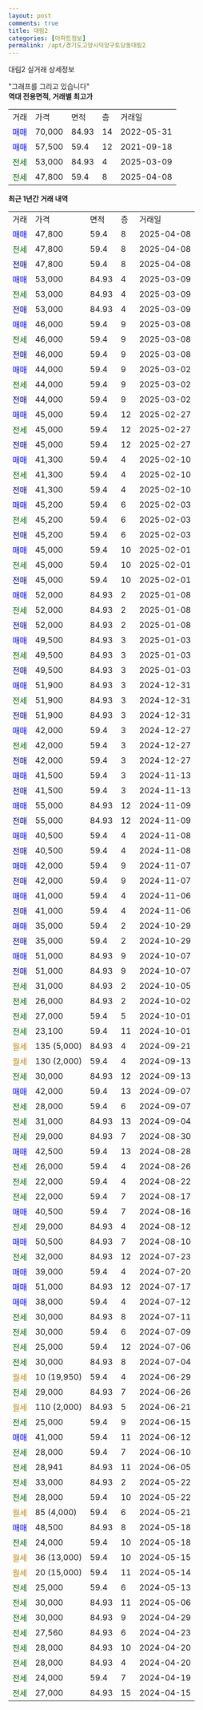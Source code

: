 ```yaml
---
layout: post
comments: true
title: 대림2
categories: [아파트정보]
permalink: /apt/경기도고양시덕양구토당동대림2
---
```


대림2 실거래 상세정보

<script type="text/javascript">
  google.charts.load('current', {'packages':['line', 'corechart']});
  google.charts.setOnLoadCallback(drawChart);

  function drawChart() {
    var data = new google.visualization.DataTable();
    data.addColumn('date', '거래일');
    data.addColumn('number', "매매");
    data.addColumn('number', "전세");
    data.addColumn('number', "전매");

    data.addRows([[new Date(Date.parse("2025-04-08")), 47800, null, null], [new Date(Date.parse("2025-04-08")), null, 47800, null], [new Date(Date.parse("2025-04-08")), null, null, 47800], [new Date(Date.parse("2025-03-09")), 53000, null, null], [new Date(Date.parse("2025-03-09")), null, 53000, null], [new Date(Date.parse("2025-03-09")), null, null, 53000], [new Date(Date.parse("2025-03-08")), 46000, null, null], [new Date(Date.parse("2025-03-08")), null, 46000, null], [new Date(Date.parse("2025-03-08")), null, null, 46000], [new Date(Date.parse("2025-03-02")), 44000, null, null], [new Date(Date.parse("2025-03-02")), null, 44000, null], [new Date(Date.parse("2025-03-02")), null, null, 44000], [new Date(Date.parse("2025-02-27")), 45000, null, null], [new Date(Date.parse("2025-02-27")), null, 45000, null], [new Date(Date.parse("2025-02-27")), null, null, 45000], [new Date(Date.parse("2025-02-10")), 41300, null, null], [new Date(Date.parse("2025-02-10")), null, 41300, null], [new Date(Date.parse("2025-02-10")), null, null, 41300], [new Date(Date.parse("2025-02-03")), 45200, null, null], [new Date(Date.parse("2025-02-03")), null, 45200, null], [new Date(Date.parse("2025-02-03")), null, null, 45200], [new Date(Date.parse("2025-02-01")), 45000, null, null], [new Date(Date.parse("2025-02-01")), null, 45000, null], [new Date(Date.parse("2025-02-01")), null, null, 45000], [new Date(Date.parse("2025-01-08")), 52000, null, null], [new Date(Date.parse("2025-01-08")), null, 52000, null], [new Date(Date.parse("2025-01-08")), null, null, 52000], [new Date(Date.parse("2025-01-03")), 49500, null, null], [new Date(Date.parse("2025-01-03")), null, 49500, null], [new Date(Date.parse("2025-01-03")), null, null, 49500], [new Date(Date.parse("2024-12-31")), 51900, null, null], [new Date(Date.parse("2024-12-31")), null, 51900, null], [new Date(Date.parse("2024-12-31")), null, null, 51900], [new Date(Date.parse("2024-12-27")), 42000, null, null], [new Date(Date.parse("2024-12-27")), null, 42000, null], [new Date(Date.parse("2024-12-27")), null, null, 42000], [new Date(Date.parse("2024-11-13")), 41500, null, null], [new Date(Date.parse("2024-11-13")), null, null, 41500], [new Date(Date.parse("2024-11-09")), 55000, null, null], [new Date(Date.parse("2024-11-09")), null, null, 55000], [new Date(Date.parse("2024-11-08")), 40500, null, null], [new Date(Date.parse("2024-11-08")), null, null, 40500], [new Date(Date.parse("2024-11-07")), 42000, null, null], [new Date(Date.parse("2024-11-07")), null, null, 42000], [new Date(Date.parse("2024-11-06")), 41000, null, null], [new Date(Date.parse("2024-11-06")), null, null, 41000], [new Date(Date.parse("2024-10-29")), 35000, null, null], [new Date(Date.parse("2024-10-29")), null, null, 35000], [new Date(Date.parse("2024-10-07")), 51000, null, null], [new Date(Date.parse("2024-10-07")), null, null, 51000], [new Date(Date.parse("2024-10-05")), null, 31000, null], [new Date(Date.parse("2024-10-02")), null, 26000, null], [new Date(Date.parse("2024-10-01")), null, 27000, null], [new Date(Date.parse("2024-10-01")), null, 23100, null], [new Date(Date.parse("2024-09-21")), null, null, null], [new Date(Date.parse("2024-09-13")), null, null, null], [new Date(Date.parse("2024-09-13")), null, 30000, null], [new Date(Date.parse("2024-09-07")), 42000, null, null], [new Date(Date.parse("2024-09-07")), null, 28000, null], [new Date(Date.parse("2024-09-04")), null, 31000, null], [new Date(Date.parse("2024-08-30")), null, 29000, null], [new Date(Date.parse("2024-08-28")), 42500, null, null], [new Date(Date.parse("2024-08-26")), null, 26000, null], [new Date(Date.parse("2024-08-22")), null, 22000, null], [new Date(Date.parse("2024-08-17")), null, 22000, null], [new Date(Date.parse("2024-08-16")), 40500, null, null], [new Date(Date.parse("2024-08-12")), null, 29000, null], [new Date(Date.parse("2024-08-10")), 50500, null, null], [new Date(Date.parse("2024-07-23")), null, 32000, null], [new Date(Date.parse("2024-07-20")), 39000, null, null], [new Date(Date.parse("2024-07-17")), 51000, null, null], [new Date(Date.parse("2024-07-12")), 38000, null, null], [new Date(Date.parse("2024-07-11")), null, 30000, null], [new Date(Date.parse("2024-07-09")), null, 30000, null], [new Date(Date.parse("2024-07-06")), null, 25000, null], [new Date(Date.parse("2024-07-04")), null, 30000, null], [new Date(Date.parse("2024-06-29")), null, null, null], [new Date(Date.parse("2024-06-26")), null, 29000, null], [new Date(Date.parse("2024-06-21")), null, null, null], [new Date(Date.parse("2024-06-15")), null, 25000, null], [new Date(Date.parse("2024-06-12")), 41000, null, null], [new Date(Date.parse("2024-06-10")), null, 28000, null], [new Date(Date.parse("2024-06-05")), null, 28941, null], [new Date(Date.parse("2024-05-22")), null, 33000, null], [new Date(Date.parse("2024-05-22")), null, 28000, null], [new Date(Date.parse("2024-05-21")), null, null, null], [new Date(Date.parse("2024-05-18")), 48500, null, null], [new Date(Date.parse("2024-05-18")), null, 24000, null], [new Date(Date.parse("2024-05-15")), null, null, null], [new Date(Date.parse("2024-05-14")), null, null, null], [new Date(Date.parse("2024-05-13")), null, 25000, null], [new Date(Date.parse("2024-05-06")), null, 30000, null], [new Date(Date.parse("2024-04-29")), null, 30000, null], [new Date(Date.parse("2024-04-23")), null, 27560, null], [new Date(Date.parse("2024-04-20")), null, 28000, null], [new Date(Date.parse("2024-04-20")), null, 28000, null], [new Date(Date.parse("2024-04-19")), null, 24000, null], [new Date(Date.parse("2024-04-15")), null, 27000, null]]);

    var options = {
      hAxis: {
        format: 'yyyy/MM/dd'
      },    
      lineWidth: 0,
      pointsVisible: true,    
      title: '최근 1년간 유형별 실거래가 분포',
      legend: { position: 'bottom' }
    };

    var formatter = new google.visualization.NumberFormat({pattern:'###,###'} );
    formatter.format(data, 1);
    formatter.format(data, 2);
    
    setTimeout(function() {
        var chart = new google.visualization.LineChart(document.getElementById('columnchart_material'));
        chart.draw(data, (options));
        document.getElementById('loading').style.display = 'none';
    }, 200);
  }
</script>


<div id="loading" style="z-index:20; display: block; margin-left: 0px">"그래프를 그리고 있습니다"</div>
<div id="columnchart_material" style="width: 95%; margin-left: 0px; display: block"></div>
<!-- contents start -->
<b>역대 전용면적, 거래별 최고가</b>
<table class="sortable">
    <tr>
      <td>거래</td>
      <td>가격</td>
      <td>면적</td>
      <td>층</td>
      <td>거래일</td>
    </tr>
        <tr>
          <td><a style="color: blue">매매</a></td>
          <td>70,000</td>
          <td>84.93</td>
          <td>14</td>
          <td>2022-05-31</td>
        </tr>            <tr>
          <td><a style="color: blue">매매</a></td>
          <td>57,500</td>
          <td>59.4</td>
          <td>12</td>
          <td>2021-09-18</td>
        </tr>        
        <tr>
              <td><a style="color: darkgreen">전세</a></td>
              <td>53,000</td>
              <td>84.93</td>
              <td>4</td>
              <td>2025-03-09</td>
            </tr>            <tr>
              <td><a style="color: darkgreen">전세</a></td>
              <td>47,800</td>
              <td>59.4</td>
              <td>8</td>
              <td>2025-04-08</td>
            </tr>        
    
</table>

<b>최근 1년간 거래 내역</b>

<table class="sortable">
    <tr>
      <td>거래</td>
      <td>가격</td>
      <td>면적</td>
      <td>층</td>
      <td>거래일</td>
    </tr>
    <tr>
      <td><a style="color: blue">매매</a></td>
      <td>47,800</td>
      <td>59.4</td>
      <td>8</td>
      <td>2025-04-08</td>
    </tr>          <tr>
      <td><a style="color: darkgreen">전세</a></td>
      <td>47,800</td>
      <td>59.4</td>
      <td>8</td>
      <td>2025-04-08</td>
    </tr>          <tr>
      <td><a style="color: darkblue">전매</a></td>
      <td>47,800</td>
      <td>59.4</td>
      <td>8</td>
      <td>2025-04-08</td>
    </tr>          <tr>
      <td><a style="color: blue">매매</a></td>
      <td>53,000</td>
      <td>84.93</td>
      <td>4</td>
      <td>2025-03-09</td>
    </tr>          <tr>
      <td><a style="color: darkgreen">전세</a></td>
      <td>53,000</td>
      <td>84.93</td>
      <td>4</td>
      <td>2025-03-09</td>
    </tr>          <tr>
      <td><a style="color: darkblue">전매</a></td>
      <td>53,000</td>
      <td>84.93</td>
      <td>4</td>
      <td>2025-03-09</td>
    </tr>          <tr>
      <td><a style="color: blue">매매</a></td>
      <td>46,000</td>
      <td>59.4</td>
      <td>9</td>
      <td>2025-03-08</td>
    </tr>          <tr>
      <td><a style="color: darkgreen">전세</a></td>
      <td>46,000</td>
      <td>59.4</td>
      <td>9</td>
      <td>2025-03-08</td>
    </tr>          <tr>
      <td><a style="color: darkblue">전매</a></td>
      <td>46,000</td>
      <td>59.4</td>
      <td>9</td>
      <td>2025-03-08</td>
    </tr>          <tr>
      <td><a style="color: blue">매매</a></td>
      <td>44,000</td>
      <td>59.4</td>
      <td>9</td>
      <td>2025-03-02</td>
    </tr>          <tr>
      <td><a style="color: darkgreen">전세</a></td>
      <td>44,000</td>
      <td>59.4</td>
      <td>9</td>
      <td>2025-03-02</td>
    </tr>          <tr>
      <td><a style="color: darkblue">전매</a></td>
      <td>44,000</td>
      <td>59.4</td>
      <td>9</td>
      <td>2025-03-02</td>
    </tr>          <tr>
      <td><a style="color: blue">매매</a></td>
      <td>45,000</td>
      <td>59.4</td>
      <td>12</td>
      <td>2025-02-27</td>
    </tr>          <tr>
      <td><a style="color: darkgreen">전세</a></td>
      <td>45,000</td>
      <td>59.4</td>
      <td>12</td>
      <td>2025-02-27</td>
    </tr>          <tr>
      <td><a style="color: darkblue">전매</a></td>
      <td>45,000</td>
      <td>59.4</td>
      <td>12</td>
      <td>2025-02-27</td>
    </tr>          <tr>
      <td><a style="color: blue">매매</a></td>
      <td>41,300</td>
      <td>59.4</td>
      <td>4</td>
      <td>2025-02-10</td>
    </tr>          <tr>
      <td><a style="color: darkgreen">전세</a></td>
      <td>41,300</td>
      <td>59.4</td>
      <td>4</td>
      <td>2025-02-10</td>
    </tr>          <tr>
      <td><a style="color: darkblue">전매</a></td>
      <td>41,300</td>
      <td>59.4</td>
      <td>4</td>
      <td>2025-02-10</td>
    </tr>          <tr>
      <td><a style="color: blue">매매</a></td>
      <td>45,200</td>
      <td>59.4</td>
      <td>6</td>
      <td>2025-02-03</td>
    </tr>          <tr>
      <td><a style="color: darkgreen">전세</a></td>
      <td>45,200</td>
      <td>59.4</td>
      <td>6</td>
      <td>2025-02-03</td>
    </tr>          <tr>
      <td><a style="color: darkblue">전매</a></td>
      <td>45,200</td>
      <td>59.4</td>
      <td>6</td>
      <td>2025-02-03</td>
    </tr>          <tr>
      <td><a style="color: blue">매매</a></td>
      <td>45,000</td>
      <td>59.4</td>
      <td>10</td>
      <td>2025-02-01</td>
    </tr>          <tr>
      <td><a style="color: darkgreen">전세</a></td>
      <td>45,000</td>
      <td>59.4</td>
      <td>10</td>
      <td>2025-02-01</td>
    </tr>          <tr>
      <td><a style="color: darkblue">전매</a></td>
      <td>45,000</td>
      <td>59.4</td>
      <td>10</td>
      <td>2025-02-01</td>
    </tr>          <tr>
      <td><a style="color: blue">매매</a></td>
      <td>52,000</td>
      <td>84.93</td>
      <td>2</td>
      <td>2025-01-08</td>
    </tr>          <tr>
      <td><a style="color: darkgreen">전세</a></td>
      <td>52,000</td>
      <td>84.93</td>
      <td>2</td>
      <td>2025-01-08</td>
    </tr>          <tr>
      <td><a style="color: darkblue">전매</a></td>
      <td>52,000</td>
      <td>84.93</td>
      <td>2</td>
      <td>2025-01-08</td>
    </tr>          <tr>
      <td><a style="color: blue">매매</a></td>
      <td>49,500</td>
      <td>84.93</td>
      <td>3</td>
      <td>2025-01-03</td>
    </tr>          <tr>
      <td><a style="color: darkgreen">전세</a></td>
      <td>49,500</td>
      <td>84.93</td>
      <td>3</td>
      <td>2025-01-03</td>
    </tr>          <tr>
      <td><a style="color: darkblue">전매</a></td>
      <td>49,500</td>
      <td>84.93</td>
      <td>3</td>
      <td>2025-01-03</td>
    </tr>          <tr>
      <td><a style="color: blue">매매</a></td>
      <td>51,900</td>
      <td>84.93</td>
      <td>3</td>
      <td>2024-12-31</td>
    </tr>          <tr>
      <td><a style="color: darkgreen">전세</a></td>
      <td>51,900</td>
      <td>84.93</td>
      <td>3</td>
      <td>2024-12-31</td>
    </tr>          <tr>
      <td><a style="color: darkblue">전매</a></td>
      <td>51,900</td>
      <td>84.93</td>
      <td>3</td>
      <td>2024-12-31</td>
    </tr>          <tr>
      <td><a style="color: blue">매매</a></td>
      <td>42,000</td>
      <td>59.4</td>
      <td>3</td>
      <td>2024-12-27</td>
    </tr>          <tr>
      <td><a style="color: darkgreen">전세</a></td>
      <td>42,000</td>
      <td>59.4</td>
      <td>3</td>
      <td>2024-12-27</td>
    </tr>          <tr>
      <td><a style="color: darkblue">전매</a></td>
      <td>42,000</td>
      <td>59.4</td>
      <td>3</td>
      <td>2024-12-27</td>
    </tr>          <tr>
      <td><a style="color: blue">매매</a></td>
      <td>41,500</td>
      <td>59.4</td>
      <td>3</td>
      <td>2024-11-13</td>
    </tr>          <tr>
      <td><a style="color: darkblue">전매</a></td>
      <td>41,500</td>
      <td>59.4</td>
      <td>3</td>
      <td>2024-11-13</td>
    </tr>          <tr>
      <td><a style="color: blue">매매</a></td>
      <td>55,000</td>
      <td>84.93</td>
      <td>12</td>
      <td>2024-11-09</td>
    </tr>          <tr>
      <td><a style="color: darkblue">전매</a></td>
      <td>55,000</td>
      <td>84.93</td>
      <td>12</td>
      <td>2024-11-09</td>
    </tr>          <tr>
      <td><a style="color: blue">매매</a></td>
      <td>40,500</td>
      <td>59.4</td>
      <td>4</td>
      <td>2024-11-08</td>
    </tr>          <tr>
      <td><a style="color: darkblue">전매</a></td>
      <td>40,500</td>
      <td>59.4</td>
      <td>4</td>
      <td>2024-11-08</td>
    </tr>          <tr>
      <td><a style="color: blue">매매</a></td>
      <td>42,000</td>
      <td>59.4</td>
      <td>9</td>
      <td>2024-11-07</td>
    </tr>          <tr>
      <td><a style="color: darkblue">전매</a></td>
      <td>42,000</td>
      <td>59.4</td>
      <td>9</td>
      <td>2024-11-07</td>
    </tr>          <tr>
      <td><a style="color: blue">매매</a></td>
      <td>41,000</td>
      <td>59.4</td>
      <td>4</td>
      <td>2024-11-06</td>
    </tr>          <tr>
      <td><a style="color: darkblue">전매</a></td>
      <td>41,000</td>
      <td>59.4</td>
      <td>4</td>
      <td>2024-11-06</td>
    </tr>          <tr>
      <td><a style="color: blue">매매</a></td>
      <td>35,000</td>
      <td>59.4</td>
      <td>2</td>
      <td>2024-10-29</td>
    </tr>          <tr>
      <td><a style="color: darkblue">전매</a></td>
      <td>35,000</td>
      <td>59.4</td>
      <td>2</td>
      <td>2024-10-29</td>
    </tr>          <tr>
      <td><a style="color: blue">매매</a></td>
      <td>51,000</td>
      <td>84.93</td>
      <td>9</td>
      <td>2024-10-07</td>
    </tr>          <tr>
      <td><a style="color: darkblue">전매</a></td>
      <td>51,000</td>
      <td>84.93</td>
      <td>9</td>
      <td>2024-10-07</td>
    </tr>          <tr>
      <td><a style="color: darkgreen">전세</a></td>
      <td>31,000</td>
      <td>84.93</td>
      <td>2</td>
      <td>2024-10-05</td>
    </tr>          <tr>
      <td><a style="color: darkgreen">전세</a></td>
      <td>26,000</td>
      <td>84.93</td>
      <td>2</td>
      <td>2024-10-02</td>
    </tr>          <tr>
      <td><a style="color: darkgreen">전세</a></td>
      <td>27,000</td>
      <td>59.4</td>
      <td>5</td>
      <td>2024-10-01</td>
    </tr>          <tr>
      <td><a style="color: darkgreen">전세</a></td>
      <td>23,100</td>
      <td>59.4</td>
      <td>11</td>
      <td>2024-10-01</td>
    </tr>          <tr>
      <td><a style="color: darkgoldenrod">월세</a></td>
      <td>135 (5,000)</td>
      <td>84.93</td>
      <td>4</td>
      <td>2024-09-21</td>
    </tr>          <tr>
      <td><a style="color: darkgoldenrod">월세</a></td>
      <td>130 (2,000)</td>
      <td>59.4</td>
      <td>4</td>
      <td>2024-09-13</td>
    </tr>          <tr>
      <td><a style="color: darkgreen">전세</a></td>
      <td>30,000</td>
      <td>84.93</td>
      <td>12</td>
      <td>2024-09-13</td>
    </tr>          <tr>
      <td><a style="color: blue">매매</a></td>
      <td>42,000</td>
      <td>59.4</td>
      <td>13</td>
      <td>2024-09-07</td>
    </tr>          <tr>
      <td><a style="color: darkgreen">전세</a></td>
      <td>28,000</td>
      <td>59.4</td>
      <td>6</td>
      <td>2024-09-07</td>
    </tr>          <tr>
      <td><a style="color: darkgreen">전세</a></td>
      <td>31,000</td>
      <td>84.93</td>
      <td>13</td>
      <td>2024-09-04</td>
    </tr>          <tr>
      <td><a style="color: darkgreen">전세</a></td>
      <td>29,000</td>
      <td>84.93</td>
      <td>7</td>
      <td>2024-08-30</td>
    </tr>          <tr>
      <td><a style="color: blue">매매</a></td>
      <td>42,500</td>
      <td>59.4</td>
      <td>13</td>
      <td>2024-08-28</td>
    </tr>          <tr>
      <td><a style="color: darkgreen">전세</a></td>
      <td>26,000</td>
      <td>59.4</td>
      <td>4</td>
      <td>2024-08-26</td>
    </tr>          <tr>
      <td><a style="color: darkgreen">전세</a></td>
      <td>22,000</td>
      <td>59.4</td>
      <td>4</td>
      <td>2024-08-22</td>
    </tr>          <tr>
      <td><a style="color: darkgreen">전세</a></td>
      <td>22,000</td>
      <td>59.4</td>
      <td>7</td>
      <td>2024-08-17</td>
    </tr>          <tr>
      <td><a style="color: blue">매매</a></td>
      <td>40,500</td>
      <td>59.4</td>
      <td>7</td>
      <td>2024-08-16</td>
    </tr>          <tr>
      <td><a style="color: darkgreen">전세</a></td>
      <td>29,000</td>
      <td>84.93</td>
      <td>4</td>
      <td>2024-08-12</td>
    </tr>          <tr>
      <td><a style="color: blue">매매</a></td>
      <td>50,500</td>
      <td>84.93</td>
      <td>7</td>
      <td>2024-08-10</td>
    </tr>          <tr>
      <td><a style="color: darkgreen">전세</a></td>
      <td>32,000</td>
      <td>84.93</td>
      <td>12</td>
      <td>2024-07-23</td>
    </tr>          <tr>
      <td><a style="color: blue">매매</a></td>
      <td>39,000</td>
      <td>59.4</td>
      <td>4</td>
      <td>2024-07-20</td>
    </tr>          <tr>
      <td><a style="color: blue">매매</a></td>
      <td>51,000</td>
      <td>84.93</td>
      <td>12</td>
      <td>2024-07-17</td>
    </tr>          <tr>
      <td><a style="color: blue">매매</a></td>
      <td>38,000</td>
      <td>59.4</td>
      <td>4</td>
      <td>2024-07-12</td>
    </tr>          <tr>
      <td><a style="color: darkgreen">전세</a></td>
      <td>30,000</td>
      <td>84.93</td>
      <td>8</td>
      <td>2024-07-11</td>
    </tr>          <tr>
      <td><a style="color: darkgreen">전세</a></td>
      <td>30,000</td>
      <td>59.4</td>
      <td>6</td>
      <td>2024-07-09</td>
    </tr>          <tr>
      <td><a style="color: darkgreen">전세</a></td>
      <td>25,000</td>
      <td>59.4</td>
      <td>12</td>
      <td>2024-07-06</td>
    </tr>          <tr>
      <td><a style="color: darkgreen">전세</a></td>
      <td>30,000</td>
      <td>84.93</td>
      <td>8</td>
      <td>2024-07-04</td>
    </tr>          <tr>
      <td><a style="color: darkgoldenrod">월세</a></td>
      <td>10 (19,950)</td>
      <td>59.4</td>
      <td>4</td>
      <td>2024-06-29</td>
    </tr>          <tr>
      <td><a style="color: darkgreen">전세</a></td>
      <td>29,000</td>
      <td>84.93</td>
      <td>7</td>
      <td>2024-06-26</td>
    </tr>          <tr>
      <td><a style="color: darkgoldenrod">월세</a></td>
      <td>110 (2,000)</td>
      <td>84.93</td>
      <td>5</td>
      <td>2024-06-21</td>
    </tr>          <tr>
      <td><a style="color: darkgreen">전세</a></td>
      <td>25,000</td>
      <td>59.4</td>
      <td>9</td>
      <td>2024-06-15</td>
    </tr>          <tr>
      <td><a style="color: blue">매매</a></td>
      <td>41,000</td>
      <td>59.4</td>
      <td>11</td>
      <td>2024-06-12</td>
    </tr>          <tr>
      <td><a style="color: darkgreen">전세</a></td>
      <td>28,000</td>
      <td>59.4</td>
      <td>7</td>
      <td>2024-06-10</td>
    </tr>          <tr>
      <td><a style="color: darkgreen">전세</a></td>
      <td>28,941</td>
      <td>84.93</td>
      <td>11</td>
      <td>2024-06-05</td>
    </tr>          <tr>
      <td><a style="color: darkgreen">전세</a></td>
      <td>33,000</td>
      <td>84.93</td>
      <td>2</td>
      <td>2024-05-22</td>
    </tr>          <tr>
      <td><a style="color: darkgreen">전세</a></td>
      <td>28,000</td>
      <td>59.4</td>
      <td>10</td>
      <td>2024-05-22</td>
    </tr>          <tr>
      <td><a style="color: darkgoldenrod">월세</a></td>
      <td>85 (4,000)</td>
      <td>59.4</td>
      <td>6</td>
      <td>2024-05-21</td>
    </tr>          <tr>
      <td><a style="color: blue">매매</a></td>
      <td>48,500</td>
      <td>84.93</td>
      <td>8</td>
      <td>2024-05-18</td>
    </tr>          <tr>
      <td><a style="color: darkgreen">전세</a></td>
      <td>24,000</td>
      <td>59.4</td>
      <td>10</td>
      <td>2024-05-18</td>
    </tr>          <tr>
      <td><a style="color: darkgoldenrod">월세</a></td>
      <td>36 (13,000)</td>
      <td>59.4</td>
      <td>10</td>
      <td>2024-05-15</td>
    </tr>          <tr>
      <td><a style="color: darkgoldenrod">월세</a></td>
      <td>20 (15,000)</td>
      <td>59.4</td>
      <td>11</td>
      <td>2024-05-14</td>
    </tr>          <tr>
      <td><a style="color: darkgreen">전세</a></td>
      <td>25,000</td>
      <td>59.4</td>
      <td>6</td>
      <td>2024-05-13</td>
    </tr>          <tr>
      <td><a style="color: darkgreen">전세</a></td>
      <td>30,000</td>
      <td>84.93</td>
      <td>11</td>
      <td>2024-05-06</td>
    </tr>          <tr>
      <td><a style="color: darkgreen">전세</a></td>
      <td>30,000</td>
      <td>84.93</td>
      <td>9</td>
      <td>2024-04-29</td>
    </tr>          <tr>
      <td><a style="color: darkgreen">전세</a></td>
      <td>27,560</td>
      <td>84.93</td>
      <td>6</td>
      <td>2024-04-23</td>
    </tr>          <tr>
      <td><a style="color: darkgreen">전세</a></td>
      <td>28,000</td>
      <td>84.93</td>
      <td>10</td>
      <td>2024-04-20</td>
    </tr>          <tr>
      <td><a style="color: darkgreen">전세</a></td>
      <td>28,000</td>
      <td>84.93</td>
      <td>4</td>
      <td>2024-04-20</td>
    </tr>          <tr>
      <td><a style="color: darkgreen">전세</a></td>
      <td>24,000</td>
      <td>59.4</td>
      <td>7</td>
      <td>2024-04-19</td>
    </tr>          <tr>
      <td><a style="color: darkgreen">전세</a></td>
      <td>27,000</td>
      <td>84.93</td>
      <td>15</td>
      <td>2024-04-15</td>
    </tr>      </table>
<!-- contents end -->    

